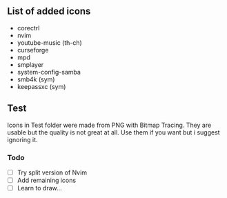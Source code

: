 ## List of added icons

- corectrl
- nvim
- youtube-music (th-ch)
- curseforge
- mpd
- smplayer
- system-config-samba
- smb4k (sym)
- keepassxc (sym)

## Test

Icons in Test folder were made from PNG with Bitmap Tracing. They are usable but the quality is not great at all. Use them if you want but i suggest ignoring it.  

### Todo

- [ ] Try split version of Nvim
- [ ] Add remaining icons
- [ ] Learn to draw...
